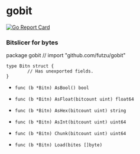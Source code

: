 # gobit
[![Go Report Card](https://goreportcard.com/badge/github.com/futzu/gobiT)](https://goreportcard.com/report/github.com/futzu/gobiT)

### Bitslicer for bytes 

package gobit // import "github.com/futzu/gobit"
```
type Bitn struct {
        // Has unexported fields.
}
```

* ```func (b *Bitn) AsBool() bool```

 * ```func (b *Bitn) AsFloat(bitcount uint) float64```

* ```func (b *Bitn) AsHex(bitcount uint) string```

* ```func (b *Bitn) AsInt(bitcount uint) uint64```

* ```func (b *Bitn) Chunk(bitcount uint) uint64```

* ```func (b *Bitn) Load(bites []byte)```
